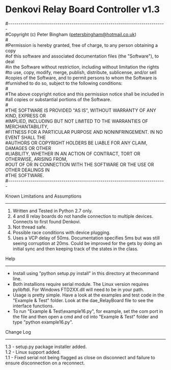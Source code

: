 Denkovi Relay Board Controller v1.3
===================================

\#-----------------------------------------------------------------------------  
\#Copyright (c) Peter Bingham  (petersbingham@hotmail.co.uk)  
\#  
\#Permission is hereby granted, free of charge, to any person obtaining a copy  
\#of this software and associated documentation files (the "Software"), to deal  
\#in the Software without restriction, including without limitation the rights  
\#to use, copy, modify, merge, publish, distribute, sublicense, and/or sell  
\#copies of the Software, and to permit persons to whom the Software is  
\#furnished to do so, subject to the following conditions:  
\#  
\#The above copyright notice and this permission notice shall be included in  
\#all copies or substantial portions of the Software.  
\#  
\#THE SOFTWARE IS PROVIDED "AS IS", WITHOUT WARRANTY OF ANY KIND, EXPRESS OR  
\#IMPLIED, INCLUDING BUT NOT LIMITED TO THE WARRANTIES OF MERCHANTABILITY,  
\#FITNESS FOR A PARTICULAR PURPOSE AND NONINFRINGEMENT. IN NO EVENT SHALL THE  
\#AUTHORS OR COPYRIGHT HOLDERS BE LIABLE FOR ANY CLAIM, DAMAGES OR OTHER  
\#LIABILITY, WHETHER IN AN ACTION OF CONTRACT, TORT OR OTHERWISE, ARISING FROM,  
\#OUT OF OR IN CONNECTION WITH THE SOFTWARE OR THE USE OR OTHER DEALINGS IN  
\#THE SOFTWARE.   
\#-----------------------------------------------------------------------------  


Known Limitations and Assumptions
_________________________________
1. Written and Tested in Python 2.7 only.
2. 4 and 8 relay boards do not handle connection to multiple devices. Connects to first found Denkovi.
3. Not thread safe. 
4. Possible race conditions with device plugging.
5. Uses a VCP delay of 50ms. Documentation specifies 5ms but was still seeing corruption at 20ms. Could be improved for the gets by doing an initial sync and then keeping track of the states in the class.


Help
____
 * Install using "python setup.py install" in this directory at thecommand line.
 * Both installions require serial module. The Linux version requires pylibftdi. For Windows FTD2XX.dll will need to be in your path.
 * Usage is pretty simple. Have a look at the examples and test code in the "Example & Test" folder. Look at the dae_RelayBoard file to see the interface functions.
 * To run "Example & Test\example16.py", for example, set the com port in the file and then open a cmd and cd into "Example & Test" folder and type "python example16.py".


Change Log
__________
1.3 - setup.py package installer added.  
1.2 - Linux support added.  
1.1 - Fixed serial not being flagged as close on disconnect and failure to ensure disconnection on a reconnect.  
